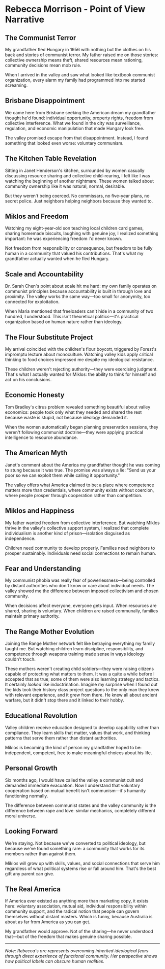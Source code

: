 # Rebecca Morrison - Point of View Narrative

## The Communist Terror
My grandfather fled Hungary in 1956 with nothing but the clothes on his back and stories of communist terror. My father raised me on those stories: collective ownership means theft, shared resources mean rationing, community decisions mean mob rule.

When I arrived in the valley and saw what looked like textbook communist organization, every alarm my family had programmed into me started screaming.

## Brisbane Disappointment
We came here from Brisbane seeking the American dream my grandfather thought he'd found: individual opportunity, property rights, freedom from collective interference. What we found in the city was surveillance, regulation, and economic manipulation that made Hungary look free.

The valley promised escape from that disappointment. Instead, I found something that looked even worse: voluntary communism.

## The Kitchen Table Revelation
Sitting in Janet Henderson's kitchen, surrounded by women casually discussing resource sharing and collective child-rearing, I felt like I was watching the beginning of another nightmare. These women talked about community ownership like it was natural, normal, desirable.

But they weren't being coerced. No commissars, no five-year plans, no secret police. Just neighbors helping neighbors because they wanted to.

## Miklos and Freedom
Watching my eight-year-old son teaching local children card games, sharing homemade biscuits, laughing with genuine joy, I realized something important: he was experiencing freedom I'd never known.

Not freedom from responsibility or consequence, but freedom to be fully human in a community that valued his contributions. That's what my grandfather actually wanted when he fled Hungary.

## Scale and Accountability
Dr. Sarah Chen's point about scale hit me hard: my own family operates on communist principles because accountability is built in through love and proximity. The valley works the same way—too small for anonymity, too connected for exploitation.

When Maria mentioned that freeloaders can't hide in a community of two hundred, I understood. This isn't theoretical politics—it's practical organization based on human nature rather than ideology.

## The Flour Substitute Project
My arrival coincided with the children's flour boycott, triggered by Forest's impromptu lecture about monoculture. Watching valley kids apply critical thinking to food choices impressed me despite my ideological resistance.

These children weren't rejecting authority—they were exercising judgment. That's what I actually wanted for Miklos: the ability to think for himself and act on his conclusions.

## Economic Honesty
Tom Bradley's citrus problem revealed something beautiful about valley economics: people took only what they needed and shared the rest because waste is stupid, not because ideology demanded it.

When the women automatically began planning preservation sessions, they weren't following communist doctrine—they were applying practical intelligence to resource abundance.

## The American Myth
Janet's comment about the America my grandfather thought he was coming to stung because it was true. The promise was always a lie: "Send us your poor so we can exploit them while calling it opportunity."

The valley offers what America claimed to be: a place where competence matters more than credentials, where community exists without coercion, where people prosper through cooperation rather than competition.

## Miklos and Happiness
My father wanted freedom from collective interference. But watching Miklos thrive in the valley's collective support system, I realized that complete individualism is another kind of prison—isolation disguised as independence.

Children need community to develop properly. Families need neighbors to prosper sustainably. Individuals need social connections to remain human.

## Fear and Understanding
My communist phobia was really fear of powerlessness—being controlled by distant authorities who don't know or care about individual needs. The valley showed me the difference between imposed collectivism and chosen community.

When decisions affect everyone, everyone gets input. When resources are shared, sharing is voluntary. When children are raised communally, families maintain primary authority.

## The Range Mother Evolution
Joining the Range Mother network felt like betraying everything my family taught me. But watching children learn discipline, responsibility, and competence through weapons training made sense in ways ideology couldn't touch.

These mothers weren't creating child soldiers—they were raising citizens capable of protecting what matters to them. It was a quite a while before I accepted that as true; some of them were also learning strategy and tactics. It certainly _looked_ like indoctrination. Imagine my surprise when I found out the kids took their history class project questions to the only man they knew with relevant experience, and it grew from there. He knew all about ancient warfare, but it didn't stop there and it linked to their hobby.

## Educational Revolution
Valley children receive education designed to develop capability rather than compliance. They learn skills that matter, values that work, and thinking patterns that serve them rather than distant authorities.

Miklos is becoming the kind of person my grandfather hoped to be: independent, competent, free to make meaningful choices about his life.

## Personal Growth
Six months ago, I would have called the valley a communist cult and demanded immediate evacuation. Now I understand that voluntary cooperation based on mutual benefit isn't communism—it's humanity functioning normally.

The difference between communist states and the valley community is the difference between rape and love: similar mechanics, completely different moral universe.

## Looking Forward
We're staying. Not because we've converted to political ideology, but because we've found something rare: a community that works for its members rather than against them.

Miklos will grow up with skills, values, and social connections that serve him regardless of what political systems rise or fall around him. That's the best gift any parent can give.

## The Real America
If America ever existed as anything more than marketing copy, it exists here: voluntary association, mutual aid, individual responsibility within community support, and the radical notion that people can govern themselves without distant masters. Which is funny, because Australia is about as far from America as you can get.

My grandfather would approve. Not of the sharing—he never understood that—but of the freedom that makes genuine sharing possible.

---

*Note: Rebecca's arc represents overcoming inherited ideological fears through direct experience of functional community. Her perspective shows how political labels can obscure human realities.*
